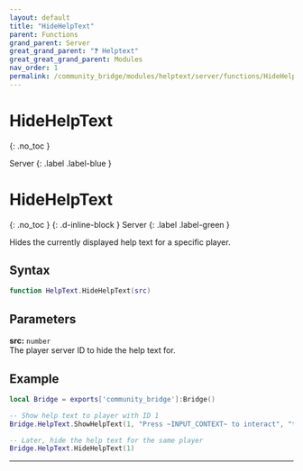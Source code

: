 ```yaml
---
layout: default
title: "HideHelpText"
parent: Functions
grand_parent: Server
great_grand_parent: "❓ Helptext"
great_great_grand_parent: Modules
nav_order: 1
permalink: /community_bridge/modules/helptext/server/functions/HideHelpText/
---
```


# HideHelpText
{: .no_toc }

Server
{: .label .label-blue }

# HideHelpText
{: .no_toc }
{: .d-inline-block }
Server
{: .label .label-green }

Hides the currently displayed help text for a specific player.

## Syntax

```lua
function HelpText.HideHelpText(src)
```

## Parameters

**src:** `number`  
The player server ID to hide the help text for.

## Example

```lua
local Bridge = exports['community_bridge']:Bridge()

-- Show help text to player with ID 1
Bridge.HelpText.ShowHelpText(1, "Press ~INPUT_CONTEXT~ to interact", "top")

-- Later, hide the help text for the same player
Bridge.HelpText.HideHelpText(1)
```

---
